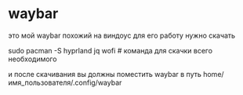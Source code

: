 # waybar
это мой waybar похожий на виндоус для его работу нужно скачать 

sudo pacman -S hyprland jq wofi # команда для скачки всего необходимого

и после скачивания вы должны поместить waybar в путь home/имя_пользователя/.config/waybar
